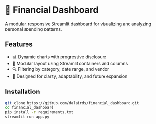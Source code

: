 # 💸 Financial Dashboard

A modular, responsive Streamlit dashboard for visualizing and analyzing personal spending patterns.

## Features

- 📊 Dynamic charts with progressive disclosure
- 🧩 Modular layout using Streamlit containers and columns
- 🔍 Filtering by category, date range, and vendor
- 🧠 Designed for clarity, adaptability, and future expansion

## Installation

```bash
git clone https://github.com/dalairds/financial_dashboard.git
cd financial_dashboard
pip install -r requirements.txt
streamlit run app.py